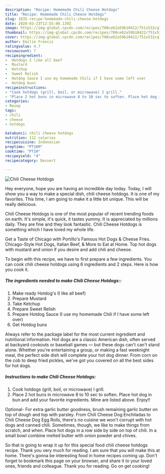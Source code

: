```yaml
---
description: "Recipe: Homemade Chili Cheese Hotdogs"
title: "Recipe: Homemade Chili Cheese Hotdogs"
slug: 1835-recipe-homemade-chili-cheese-hotdogs
date: 2020-03-23T12:55:00.139Z
image: https://img-global.cpcdn.com/recipes/708ce62a59b10422/751x532cq70/chili-cheese-hotdogs-recipe-main-photo.jpg
thumbnail: https://img-global.cpcdn.com/recipes/708ce62a59b10422/751x532cq70/chili-cheese-hotdogs-recipe-main-photo.jpg
cover: https://img-global.cpcdn.com/recipes/708ce62a59b10422/751x532cq70/chili-cheese-hotdogs-recipe-main-photo.jpg
author: Emilie Francis
ratingvalue: 4.7
reviewcount: 7
recipeingredient:
-  Hotdogs I like all beef
-  Mustard
-  Ketchup
-  Sweet Relish
-  Hotdog Sauce I use my homemade Chili if I have some left over
-  Hotdog buns
recipeinstructions:
- "Cook hotdogs (grill, boil, or microwave) I grill."
- "Place 2 hot buns in microwave 8 to 10 sec to soften. Place hot dog in bun and add your favorite ingredients. Mine are listed above. Enjoy!!"
categories:
- Resep
tags:
- chili
- cheese
- hotdogs

katakunci: chili cheese hotdogs
nutrition: 112 calories
recipecuisine: Indonesian
preptime: "PT16M"
cooktime: "PT1H"
recipeyield: "4"
recipecategory: Dessert

---
```



![Chili Cheese Hotdogs](https://img-global.cpcdn.com/recipes/708ce62a59b10422/751x532cq70/chili-cheese-hotdogs-recipe-main-photo.jpg)

Hey everyone, hope you are having an incredible day today. Today, I will show you a way to make a special dish, chili cheese hotdogs. It is one of my favorites. This time, I am going to make it a little bit unique. This will be really delicious.

Chili Cheese Hotdogs is one of the most popular of recent trending foods on earth. It's simple, it's quick, it tastes yummy. It is appreciated by millions daily. They are fine and they look fantastic. Chili Cheese Hotdogs is something which I have loved my whole life.

Get a Taste of Chicago with Portillo&#39;s Famous Hot Dogs &amp; Cheese Fries. Chicago-Style Hot Dogs, Italian Beef, &amp; More to Eat at Home. Top hot dogs with mustard and onion if you desire and add chili and cheese.


To begin with this recipe, we have to first prepare a few ingredients. You can cook chili cheese hotdogs using 6 ingredients and 2 steps. Here is how you cook it.

##### The ingredients needed to make Chili Cheese Hotdogs::

1. Make ready  Hotdog&#39;s (I like all beef)
1. Prepare  Mustard
1. Take  Ketchup
1. Prepare  Sweet Relish
1. Prepare  Hotdog Sauce (I use my homemade Chili if I have some left over)
1. Get  Hotdog buns


Always refer to the package label for the most current ingredient and nutritional information. Hot dogs are a classic American dish, often served at backyard cookouts or baseball games — but these dogs can&#39;t can&#39;t stand alone. Whether you&#39;re entertaining a group, or making a fast weeknight meal, the perfect side dish will complete your hot dog dinner. From corn on the cob to deep fried pickles, we&#39;ve got you covered on all the best sides for hot dogs. 

##### Instructions to make Chili Cheese Hotdogs:

1. Cook hotdogs (grill, boil, or microwave) I grill.
1. Place 2 hot buns in microwave 8 to 10 sec to soften. Place hot dog in bun and add your favorite ingredients. Mine are listed above. Enjoy!!


Optional- For extra garlic butter goodness, brush remaining garlic butter on top of dough and top with parsley. From Chili Cheese Dog Enchiladas to Chili Cheese Dog Egg Rolls, there&#39;s no cuisine we won&#39;t corrupt with hot dogs and canned chili. Sometimes, though, we like to make things from scratch, and when. Place hot dogs in a row side by side on top of chili. In a small bowl combine melted butter with onion powder and chives. 

So that is going to wrap it up for this special food chili cheese hotdogs recipe. Thank you very much for reading. I am sure that you will make this at home. There's gonna be interesting food in home recipes coming up. Don't forget to bookmark this page on your browser, and share it to your loved ones, friends and colleague. Thank you for reading. Go on get cooking!
